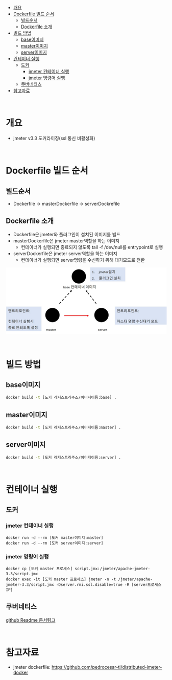 - [개요](#개요)
- [Dockerfile 빌드 순서](#dockerfile-빌드-순서)
  - [빌드순서](#빌드순서)
  - [Dockerfile 소개](#dockerfile-소개)
- [빌드 방법](#빌드-방법)
  - [base이미지](#base이미지)
  - [master이미지](#master이미지)
  - [server이미지](#server이미지)
- [컨테이너 실행](#컨테이너-실행)
  - [도커](#도커)
    - [jmeter 컨테이너 실행](#jmeter-컨테이너-실행)
    - [jmeter 명령어 실행](#jmeter-명령어-실행)
  - [쿠버네티스](#쿠버네티스)
- [참고자료](#참고자료)

<br>

# 개요
* jmeter v3.3 도커라이징(ssl 통신 비활성화)

<br>

# Dockerfile 빌드 순서
## 빌드순서
* Dockerfile -> masterDockerfile -> serverDockrefile

## Dockerfile 소개
* Dockerfile은 jmeter와 플러그인이 설치된 이미지를 빌드
* masterDockerfile은 jmeter master역할을 하는 이미지
  * 컨테이너가 실행되면 종료되지 않도록 tail -f /dev/null를 entrypoint로 실행
* serverDockerfile은 jmeter server역할을 하는 이미지
  * 컨테이너가 실행되면 server명령을 수신하기 위해 대기모드로 전환

![](imgs/structure.jpg)

<br>

# 빌드 방법
## base이미지
```sh
docker build -t [도커 레지스트리주소/이미지이름:base] .
```

## master이미지
```sh
docker build -t [도커 레지스트리주소/이미지이름:master] .
```

## server이미지
```sh
docker build -t [도커 레지스트리주소/이미지이름:server] .
```

<br>

# 컨테이너 실행
## 도커
### jmeter 컨테이너 실행
```
docker run -d --rm [도커 master이미지:master]
docker run -d --rm [도커 server이미지:server]
```

### jmeter 명령어 실행
```
docker cp [도커 master 프로세스] script.jmx:/jmeter/apache-jmeter-3.3/script.jmx
docker exec -it [도커 master 프로세스] jmeter -n -t /jmeter/apache-jmeter-3.3/script.jmx -Dserver.rmi.ssl.disable=true -R [server프로세스 IP]
```

## 쿠버네티스
[github Readme 문서링크](https://github.com/choisungwook/portfolio/tree/master/kubernetes/helm/jmeter)

<br>

# 참고자료
* jmeter dockerfile: https://github.com/pedrocesar-ti/distributed-jmeter-docker
